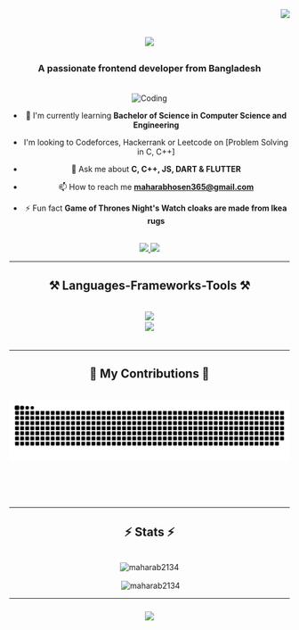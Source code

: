 <img align="right" src="https://visitor-badge.laobi.icu/badge?page_id=salesp07.salesp07" />
<h1 align="center">
    <img src="https://readme-typing-svg.herokuapp.com/?font=Righteous&size=35&center=true&vCenter=true&width=500&height=70&duration=5550&lines=Hi+There!+👋;+I'm+Md+Maharab+hosen;" />
</h1>
<h3 align="center">A passionate frontend developer from Bangladesh</h3>
<br/>


<div align="center">
<img align="center" alt="Coding"width="200" src="https://cdn.dribbble.com/users/1059583/screenshots/4171367/coding-freak.gif">

 - 🌱 I'm currently learning **Bachelor of Science in Computer Science and Engineering** <br/>

- I'm looking to Codeforces, Hackerrank or Leetcode on [Problem Solving in C, C++]<br/>

- 💬 Ask me about **C, C++, JS, DART & FLUTTER**<br/>

- 📫 How to reach me **maharabhosen365@gmail.com**<br/>

- ⚡ Fun fact **Game of Thrones Night's Watch cloaks are made from Ikea rugs**

</div>
 <br/>

<div  align="center"> 
  <a href="mailto:pedro.sales.maharabhosen365@gmail.com">
    <img src="https://img.shields.io/badge/Gmail-333333?style=for-the-badge&logo=gmail&logoColor=red" />
  </a>
  <a href="https://www.linkedin.com/in/md-maharab-hosen-679a70253/" target="_blank">
    <img src="https://img.shields.io/badge/LinkedIn-0077B5?style=for-the-badge&logo=linkedin&logoColor=white" target="_blank" />
  </a>
</div>

 <hr/>
 
<h2 align="center">⚒️ Languages-Frameworks-Tools ⚒️</h2>
<br/>
<div align="center">
    <img src="https://skillicons.dev/icons?i=c,cpp,python,javascript" /><br>
    <img src="https://skillicons.dev/icons?i=github,bootstrap,html,css,vscode,figma,git,flutter,linux,androidstudio" />
</div>

<br/>
<hr/>

<div  align="center">
  <h2>🐍 My Contributions 🐍</h2>
  <br>
  <img alt="snake eating my contributions" src="https://raw.githubusercontent.com/salesp07/salesp07/output/github-contribution-grid-snake.svg" />
  
  <br/><br/><br/>
</div>

<hr/>

<h2 align="center">⚡ Stats ⚡</h2>
<br>
<div align="center">
    
  <img width=390 src="https://github-readme-stats.vercel.app/api/top-langs?username=maharab2134&show_icons=true&locale=en&layout=compact" alt="maharab2134">
  <p>&nbsp;<img align="center" src="https://github-readme-stats.vercel.app/api?username=maharab2134&show_icons=true&locale=en" alt="maharab2134" /></p>
</div>
<hr/>

<h3 align="center">
    <img src="https://readme-typing-svg.herokuapp.com/?font=Righteous&size=25&center=true&vCenter=true&width=500&height=70&duration=4000&lines=Thanks+for+visiting!+✌️;+I'm+always+ready+progruming+contest:">
</h3>
<br/>
